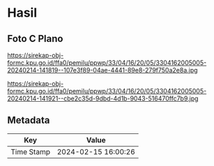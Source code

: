 # Hasil

## Foto C Plano

https://sirekap-obj-formc.kpu.go.id/ffa0/pemilu/ppwp/33/04/16/20/05/3304162005005-20240214-141819--107e3f89-04ae-4441-89e8-279f750a2e8a.jpg

https://sirekap-obj-formc.kpu.go.id/ffa0/pemilu/ppwp/33/04/16/20/05/3304162005005-20240214-141921--cbe2c35d-9dbd-4d1b-9043-516470ffc7b9.jpg


## Metadata

| Key        | Value               |
| ---------- | ------------------- |
| Time Stamp | 2024-02-15 16:00:26 |



